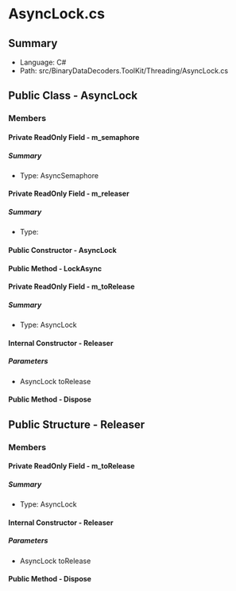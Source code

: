 ﻿# AsyncLock.cs

## Summary

* Language: C#
* Path: src/BinaryDataDecoders.ToolKit/Threading/AsyncLock.cs

## Public Class - AsyncLock

### Members

#### Private ReadOnly Field - m_semaphore

##### Summary

 * Type: AsyncSemaphore 

#### Private ReadOnly Field - m_releaser

##### Summary

 * Type: 

#### Public Constructor - AsyncLock


#### Public Method - LockAsync


#### Private ReadOnly Field - m_toRelease

##### Summary

 * Type: AsyncLock 

#### Internal Constructor - Releaser

#####  Parameters

 - AsyncLock toRelease 

#### Public Method - Dispose


## Public Structure - Releaser

### Members

#### Private ReadOnly Field - m_toRelease

##### Summary

 * Type: AsyncLock 

#### Internal Constructor - Releaser

#####  Parameters

 - AsyncLock toRelease 

#### Public Method - Dispose


